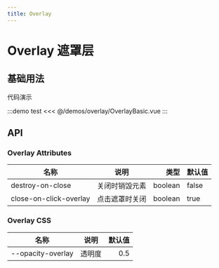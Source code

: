 ```yaml
---
title: Overlay
---
```


# Overlay 遮罩层

## 基础用法

代码演示

:::demo test
<<< @/demos/overlay/OverlayBasic.vue
:::

## API

### Overlay Attributes

| 名称                   |      说明      |    类型 | 默认值 |
| ---------------------- | :------------: | ------: | ------ |
| destroy-on-close       | 关闭时销毁元素 | boolean | false  |
| close-on-click-overlay | 点击遮罩时关闭 | boolean | true   |

### Overlay CSS

| 名称              |  说明  | 默认值 |
| ----------------- | :----: | -----: |
| --opacity-overlay | 透明度 |    0.5 |
